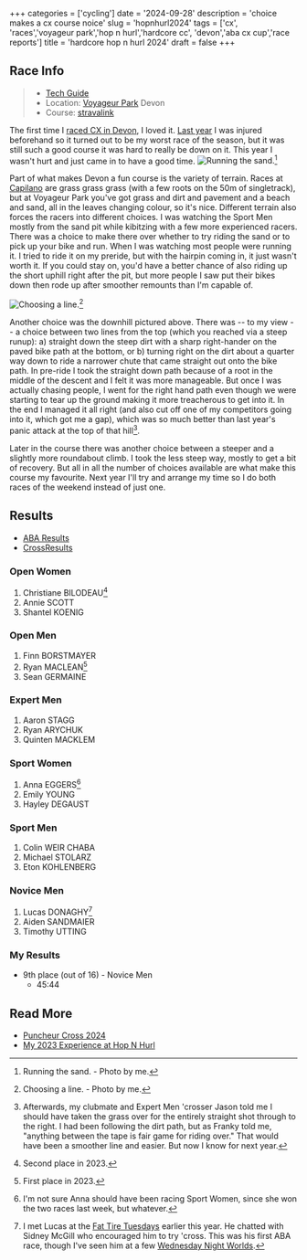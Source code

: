 +++
categories = ['cycling']
date = '2024-09-28'
description = 'choice makes a cx course noice'
slug = 'hopnhurl2024'
tags = ['cx', 'races','voyageur park','hop n hurl','hardcore cc', 'devon','aba cx cup','race reports']
title = 'hardcore hop n hurl 2024'
draft = false
+++

## Race Info

> * [Tech Guide](https://www.albertabicycle.ab.ca/uploads/files/2024%20Documents/2024%20Tech%20Guides/Hop%20%26%20Hurl%202024.pdf) 
> * Location: [Voyageur Park](../voyageurpark/) Devon
> * Course: [stravalink](http://www.strava.com/segments/37886098)


The first time I [raced CX in Devon](../puncheurcross2022), I loved it. [Last year](../hopnhurl2023/) I was injured beforehand so it turned out to be my worst race of the season, but it was still such a good course it was hard to really be down on it. This year I wasn't hurt and just came in to have a good time. 
![Running the sand.](/hopnhurl24_sandpit_sportmen.jpg "Running the sand.")[^1]

[^1]: Running the sand. - Photo by me.

Part of what makes Devon a fun course is the variety of terrain. Races at [Capilano](../capilanopark/) are grass grass grass (with a few roots on the 50m of singletrack), but at Voyageur Park you've got grass and dirt and pavement and a beach and sand, all in the leaves changing colour, so it's nice. Different terrain also forces the racers into different choices. I was watching the Sport Men mostly from the sand pit while kibitzing with a few more experienced racers. There was a choice to make there over whether to try riding the sand or to pick up your bike and run. When I was watching most people were running it. I tried to ride it on my preride, but with the hairpin coming in, it just wasn't worth it. If you could stay on, you'd have a better chance of also riding up the short uphill right after the pit, but more people I saw put their bikes down then rode up after smoother remounts than I'm capable of.

![Choosing a line.](/hopnhurl24_downhill_sportmen.jpg "Line Choice")[^2]

[^2]: Choosing a line. - Photo by me.

Another choice was the downhill pictured above. There was -- to my view -- a choice between two lines from the top (which you reached via a steep runup):
	a) straight down the steep dirt with a sharp right-hander on the paved bike path at the bottom, or
	b) turning right on the dirt about a quarter way down to ride a narrower chute that came straight out onto the bike path.
In pre-ride I took the straight down path because of a root in the middle of the descent and I felt it was more manageable. But once I was actually chasing people, I went for the right hand path even though we were starting to tear up the ground making it more treacherous to get into it. In the end I managed it all right (and also cut off one of my competitors going into it, which got me a gap), which was so much better than last year's panic attack at the top of that hill[^3].

[^3]:Afterwards, my clubmate and Expert Men 'crosser Jason told me I should have taken the grass over for the entirely straight shot through to the right. I had been following the dirt path, but as Franky told me, "anything between the tape is fair game for riding over." That would have been a smoother line and easier. But now I know for next year.

Later in the course there was another choice between a steeper and a slightly more roundabout climb. I took the less steep way, mostly to get a bit of recovery. But all in all the number of choices available are what make this course my favourite. Next year I'll try and arrange my time so I do both races of the weekend instead of just one.

## Results

* [ABA Results](https://zone4.ca/race/2024-09-28/79e12ce8/results)
* [CrossResults](https://www.crossresults.com/race/12478)

### Open Women

1. Christiane BILODEAU[^4]
2. Annie SCOTT
3. Shantel KOENIG

[^4]: Second place in 2023.

### Open Men

1. Finn BORSTMAYER
2. Ryan MACLEAN[^5]
3. Sean GERMAINE

[^5]: First place in 2023.

### Expert Men

1. Aaron STAGG
2. Ryan ARYCHUK
3. Quinten MACKLEM

### Sport Women

1. Anna EGGERS[^6]
2. Emily YOUNG
3. Hayley DEGAUST

[^6]: I'm not sure Anna should have been racing Sport Women, since she won the two races last week, but whatever.
### Sport Men

1. Colin WEIR CHABA
2. Michael STOLARZ
3. Eton KOHLENBERG

### Novice Men

1. Lucas DONAGHY[^7]
2. Aiden SANDMAIER
3. Timothy UTTING

[^7]: I met Lucas at the [Fat Tire Tuesdays](../fttseason2024/) earlier this year. He chatted with Sidney McGill who encouraged him to try 'cross. This was his first ABA race, though I've seen him at a few [Wednesday Night Worlds](../cxseason2024).

### My Results

* 9th place (out of 16) - Novice Men
	* 45:44

## Read More

* [Puncheur Cross 2024](../puncheurcross2024/)
* [My 2023 Experience at Hop N Hurl](../hopnhurl2023/)
